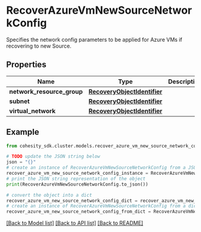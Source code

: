 # RecoverAzureVmNewSourceNetworkConfig

Specifies the network config parameters to be applied for Azure VMs if recovering to new Source.

## Properties

Name | Type | Description | Notes
------------ | ------------- | ------------- | -------------
**network_resource_group** | [**RecoveryObjectIdentifier**](RecoveryObjectIdentifier.md) |  | [optional] 
**subnet** | [**RecoveryObjectIdentifier**](RecoveryObjectIdentifier.md) |  | 
**virtual_network** | [**RecoveryObjectIdentifier**](RecoveryObjectIdentifier.md) |  | 

## Example

```python
from cohesity_sdk.cluster.models.recover_azure_vm_new_source_network_config import RecoverAzureVmNewSourceNetworkConfig

# TODO update the JSON string below
json = "{}"
# create an instance of RecoverAzureVmNewSourceNetworkConfig from a JSON string
recover_azure_vm_new_source_network_config_instance = RecoverAzureVmNewSourceNetworkConfig.from_json(json)
# print the JSON string representation of the object
print(RecoverAzureVmNewSourceNetworkConfig.to_json())

# convert the object into a dict
recover_azure_vm_new_source_network_config_dict = recover_azure_vm_new_source_network_config_instance.to_dict()
# create an instance of RecoverAzureVmNewSourceNetworkConfig from a dict
recover_azure_vm_new_source_network_config_from_dict = RecoverAzureVmNewSourceNetworkConfig.from_dict(recover_azure_vm_new_source_network_config_dict)
```
[[Back to Model list]](../README.md#documentation-for-models) [[Back to API list]](../README.md#documentation-for-api-endpoints) [[Back to README]](../README.md)



